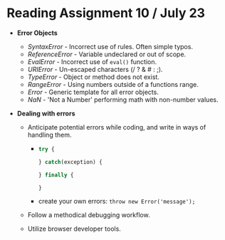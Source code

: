 # Reading Assignment 10 / July 23

- **Error Objects**
  - *SyntaxError* - Incorrect use of rules. Often simple typos.
  - *ReferenceError* - Variable undeclared or out of scope.
  - *EvalError* - Incorrect use of `eval()` function.
  - *URIError* - Un-escaped characters (/ ? & # : ;).
  - *TypeError* - Object or method does not exist.
  - *RangeError* - Using numbers outside of a functions range.
  - *Error* - Generic template for all error objects.
  - *NaN* - 'Not a Number' performing math with non-number values.

- **Dealing with errors**
  - Anticipate potential errors while coding, and write in ways of handling them.

    - ```javascript
      try {

      } catch(exception) {

      } finally {

      }
      ```

    - create your own errors: `throw new Error('message');`
  - Follow a methodical debugging workflow.
  - Utilize browser developer tools.
